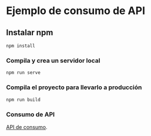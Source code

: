 # Ejemplo de consumo de API

## Instalar npm
```
npm install
```

### Compila y crea un servidor local
```
npm run serve
```

### Compila el proyecto para llevarlo a producción
```
npm run build
```

### Consumo de API
[API de consumo](https://jsonplaceholder.typicode.com/posts).
